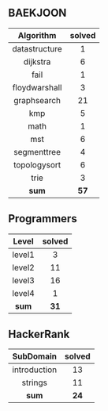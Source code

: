## BAEKJOON
|    Algorithm    | solved |
| :-------------: | :----: |
|datastructure|1|
|dijkstra|6|
|fail|1|
|floydwarshall|3|
|graphsearch|21|
|kmp|5|
|math|1|
|mst|6|
|segmenttree|4|
|topologysort|6|
|trie|3|
| **sum** | **57**|

## Programmers
|    Level    | solved |
| :-------------: | :----: |
|level1|3|
|level2|11|
|level3|16|
|level4|1|
| **sum** | **31**|

## HackerRank
|    SubDomain    | solved |
| :-------------: | :----: |
|introduction|13|
|strings|11|
| **sum** | **24**|


